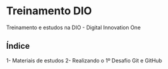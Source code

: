 # Treinamento DIO
Treinamento e estudos na DIO - Digital Innovation One 

## Índice
1- Materiais de estudos
2- Realizando o 1º Desafio Git e GitHub
